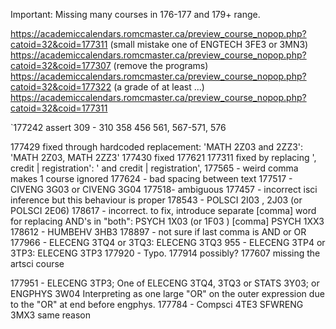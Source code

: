Important: Missing many courses in 176-177 and 179+ range.

https://academiccalendars.romcmaster.ca/preview_course_nopop.php?catoid=32&coid=177311
(small mistake  one of ENGTECH 3FE3 or 3MN3)
https://academiccalendars.romcmaster.ca/preview_course_nopop.php?catoid=32&coid=177307
(remove the programs)
https://academiccalendars.romcmaster.ca/preview_course_nopop.php?catoid=32&coid=177322
(a grade of at least ...)
https://academiccalendars.romcmaster.ca/preview_course_nopop.php?catoid=32&coid=177311

`177242 assert
309 - 310
358
456
561, 567-571, 576

177429 fixed through hardcoded replacement: 'MATH 2Z03 and 2ZZ3': 'MATH 2Z03, MATH 2ZZ3'
177430 fixed
177621
177311 fixed by replacing ', credit | registration': ' and credit | registration',
177565 - weird comma makes 1 course ignored
177624 - bad spacing between text
177517 - CIVENG 3G03 or CIVENG 3G04
177518- ambiguous
177457 - incorrect isci inference but this behaviour is proper
178543 - POLSCI 2I03 , 2J03 (or POLSCI 2E06)
178617 - incorrect. to fix, introduce separate [comma] word for replacing AND's in "both": PSYCH 1X03 (or 1F03 ) [comma]  PSYCH 1XX3
178612 - HUMBEHV 3HB3
178897 - not sure if last comma is AND or OR
177966 - ELECENG 3TQ4 or 3TQ3: ELECENG 3TQ3
955 - ELECENG 3TP4 or 3TP3: ELECENG 3TP3
177920 - Typo.
177914 possibly?
177607 missing the artsci course


177951 - ELECENG 3TP3; One of ELECENG 3TQ4, 3TQ3 or STATS 3Y03; or ENGPHYS 3W04
    Interpreting as one large "OR" on the outer expression due to the "OR" at end before engphys.
177784 - Compsci 4TE3
         SFWRENG 3MX3 same reason